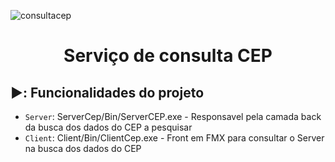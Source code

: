 ![consultacep](https://user-images.githubusercontent.com/54808117/172477778-21f087af-dd18-4c33-9c3b-9d69f60bcfc3.png)

<h1 align="center" color="red"> Serviço de consulta CEP </h1>

## ▶️: Funcionalidades do projeto

- `Server`: ServerCep/Bin/ServerCEP.exe - Responsavel pela camada back da busca dos dados do CEP a pesquisar
- `Client`: Client/Bin/ClientCep.exe - Front em FMX para consultar o Server na busca dos dados do CEP

